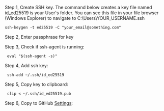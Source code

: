 Step 1, Create SSH key. The command below creates a key file named id_ed25519 is your User's folder. You can see this file in your file browser (Windows Explorer) to navigate to C:\Users\YOUR_USERNAME\.ssh

    ssh-keygen -t ed25519 -C "your_email@something.com"
    
Step 2, Enter passphrase for key

Step 3, Check if ssh-agent is running:

     eval "$(ssh-agent -s)"  

Step 4, Add ssh key:

     ssh-add ~/.ssh/id_ed25519

Step 5, Copy key to clipboard:

     clip < ~/.ssh/id_ed25519.pub

Step 6, Copy to GitHub [Settings](https://github.com/settings/keys):
